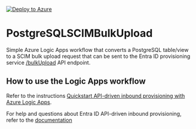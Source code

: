 [![Deploy to Azure](https://aka.ms/deploytoazurebutton)](https://portal.azure.com/#create/Microsoft.Template/uri/https%3A%2F%2Fraw.githubusercontent.com%2Fbaeibn%2FPostgreSQLSCIMBulkUpload%2Fblob%2Fmain%2FPostgreSQLSCIMBulkUpload-template.json)

# PostgreSQLSCIMBulkUpload

Simple Azure Logic Apps workflow that converts a PostgreSQL table/view to a SCIM bulk upload request that can be sent to the Entra ID provisioning service [/bulkUpload](https://learn.microsoft.com/graph/api/synchronization-synchronizationjob-post-bulkupload) API endpoint.

## How to use the Logic Apps workflow

Refer to the instructions [Quickstart API-driven inbound provisioning with Azure Logic Apps](https://aka.ms/Entra/InboundProvWithLogicApps).

For help and questions about Entra ID API-driven inbound provisioning, refer to the [documentation](https://aka.ms/Entra/ProvisionFromAnySource)



